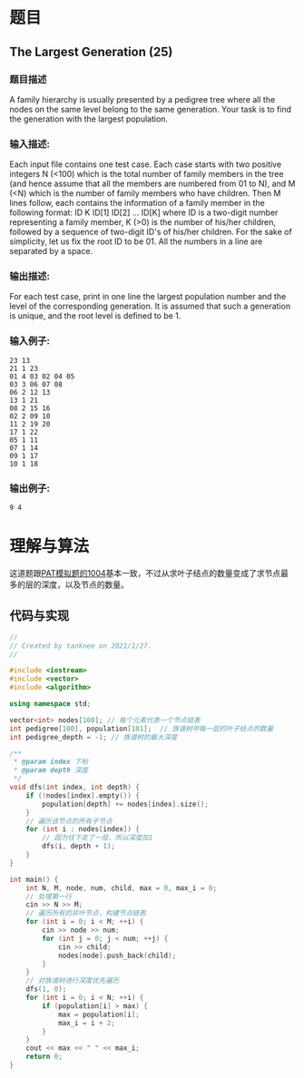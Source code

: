 # 题目

## The Largest Generation (25)

### **题目描述**

A family hierarchy is usually presented by a pedigree tree where all the nodes on the same level belong to the same generation.  Your task is to find the generation with the largest population.

### **输入描述:**

Each input file contains one test case.  Each case starts with two positive integers N (<100) which is the total number of family members in the tree (and hence assume that all the members are numbered from 01 to N), and M (<N) which is the number of family members who have children.  Then M lines follow, each contains the information of a family member in the following format:
ID K ID[1] ID[2] ... ID[K]
where ID is a two-digit number representing a family member, K (>0) is the number of his/her children, followed by a sequence of two-digit ID's of his/her children. For the sake of simplicity, let us fix the root ID to be 01.  All the numbers in a line are separated by a space.


### **输出描述:**

For each test case, print in one line the largest population number and the level of the corresponding generation.  It is assumed that such a generation is unique, and the root level is defined to be 1.

### **输入例子:**

```
23 13
21 1 23
01 4 03 02 04 05
03 3 06 07 08
06 2 12 13
13 1 21
08 2 15 16
02 2 09 10
11 2 19 20
17 1 22
05 1 11
07 1 14
09 1 17
10 1 18
```

### **输出例子:**

```
9 4
```

# 理解与算法

这道题跟[PAT模拟题的1004](https://pintia.cn/problem-sets/994805342720868352/problems/994805521431773184)基本一致，不过从求叶子结点的数量变成了求节点最多的层的深度，以及节点的数量。

## 代码与实现

```c++
//
// Created by tanknee on 2021/1/27.
//

#include <iostream>
#include <vector>
#include <algorithm>

using namespace std;

vector<int> nodes[100]; // 每个元素代表一个节点链表
int pedigree[100], population[101];  // 族谱树中每一层的叶子结点的数量
int pedigree_depth = -1; // 族谱树的最大深度

/**
 * @param index 下标
 * @param depth 深度
 */
void dfs(int index, int depth) {
    if (!nodes[index].empty()) {
        population[depth] += nodes[index].size();
    }
    // 遍历该节点的所有子节点
    for (int i : nodes[index]) {
        // 因为往下走了一层，所以深度加1
        dfs(i, depth + 1);
    }
}

int main() {
    int N, M, node, num, child, max = 0, max_i = 0;
    // 处理第一行
    cin >> N >> M;
    // 遍历所有的非叶节点，构建节点链表
    for (int i = 0; i < M; ++i) {
        cin >> node >> num;
        for (int j = 0; j < num; ++j) {
            cin >> child;
            nodes[node].push_back(child);
        }
    }
    // 对族谱树进行深度优先遍历
    dfs(1, 0);
    for (int i = 0; i < N; ++i) {
        if (population[i] > max) {
            max = population[i];
            max_i = i + 2;
        }
    }
    cout << max << " " << max_i;
    return 0;
}
```


